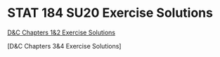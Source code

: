 # STAT 184 SU20 Exercise Solutions


[D&C Chapters 1&2 Exercise Solutions](https://emilystrong.github.io/STAT184/DC_Exercises_Chapters_1_-_2-Solutions.html)

[D&C Chapters 3&4 Exercise Solutions]

